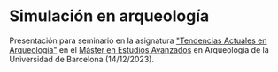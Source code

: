 # Simulación en arqueología
Presentación para seminario en la asignatura ["Tendencias Actuales en Arqueología"](https://grad.ub.edu/grad3/plae/AccesInformePDInfes?curs=2023&assig=573569&ens=M270D&recurs=pladocent&n2=1&idioma=ESP) en el [Máster en Estudios Avanzados](https://web.ub.edu/es/web/estudis/w/masteruniversitari-M270D?presentation) en Arqueología de la Universidad de Barcelona (14/12/2023).
